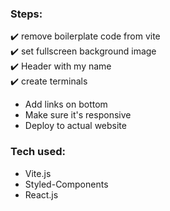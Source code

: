 ### Steps:
 ✔️ remove boilerplate code from vite </br>
 ✔️ set fullscreen background image<br/>
 ✔️ Header with my name<br/>
 ✔️ create terminals
 - Add links on bottom
 - Make sure it's responsive
 - Deploy to actual website

 ### Tech used:
  - Vite.js
  - Styled-Components
  - React.js
